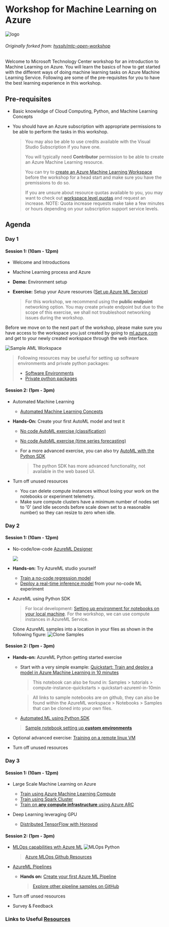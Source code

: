 # Workshop for Machine Learning on Azure

![logo](images/workshop_logo.png)

###### Originally forked from: [hyssh/mtc-open-workshop](https://github.com/hyssh/mtc-open-workshop)

Welcome to Microsoft Technology Center workshop for an introduction to Machine Learning on Azure. You will learn the basics of how to get started with the different ways of doing machine learning tasks on Azure Machine Learning Service.
Following are some of the pre-requisites for you to have the best learning experience in this workshop.

## Pre-requisites

* Basic knowledge of Cloud Computing, Python, and Machine Learning Concepts

* You should have an Azure subscription with appropriate permissions to be able to perform the tasks in this workshop.

    > You may also be able to use credits available with the Visual Studio Subscription if you have one.
    >
    > You will typically need **Contributor** permission to be able to create an Azure Machine Learning resource.
    >
    > You can try to [create an Azure Machine Learning Workspace](https://docs.microsoft.com/en-us/azure/machine-learning/how-to-manage-workspace?tabs=azure-portal) before the workshop for a head start and make sure you have the premissions to do so.
    >
    > If you are unsure about resource quotas available to you, you may want to check out [workspace level quotas](https://docs.microsoft.com/en-us/azure/machine-learning/how-to-manage-quotas#workspace-level-quotas) and request an increase. NOTE: Quota increase requests make take a few minutes or hours depending on your subscription support service levels.

## Agenda

### Day 1

#### Session 1: (10am - 12pm)

* Welcome and Introductions
* Machine Learning process and Azure
* **Demo:** Environment setup
* **Exercise:** Setup your Azure resources ([Set up Azure ML Service](https://docs.microsoft.com/en-us/azure/machine-learning/how-to-manage-workspace?tabs=azure-portal))

  > For this workshop, we recommend using the **public endpoint** networking option. You may create private endpoint but due to the scope of this exercise, we shall not troubleshoot networking issues during the workshop.

Before we move on to the next part of the workshop, please make sure you have access to the workspace you just created by going to [ml.azure.com](ml.azure.com) and get to your newly created workspace through the web interface.

![Sample AML Workspace](images/aml-ws-homescreen.jpg)

> Following resources may be useful for setting up software environments and private python packages:
> * [Software Environments](https://docs.microsoft.com/en-us/azure/machine-learning/how-to-use-environments)
> * [Private python packages](https://docs.microsoft.com/en-us/azure/machine-learning/how-to-use-private-python-packages)

#### Session 2: (1pm - 3pm)

* Automated Machine Learning
  * [Automated Machine Learning Concepts](https://docs.microsoft.com/en-us/azure/machine-learning/concept-automated-ml)

* **Hands-On:** Create your first AutoML model and test it
  * [No code AutoML exercise (classification)](https://docs.microsoft.com/en-us/azure/machine-learning/tutorial-first-experiment-automated-ml)
  * [No code AutoML exercise (time series forecasting)](https://docs.microsoft.com/en-us/azure/machine-learning/tutorial-automated-ml-forecast)
  * For a more advanced exercise, you can also try [AutoML with the Python SDK](https://docs.microsoft.com/en-us/azure/machine-learning/tutorial-auto-train-models)

    > The python SDK has more advanced functionality, not available in the web based UI.

* Turn off unused resources
  * You can delete compute instances without losing your work on the notebooks or experiment telemetry.
  * Make sure compute clusters have a minimum number of nodes set to '0' (and Idle seconds before scale down set to a reasonable number) so they can resize to zero when idle.

### Day 2

#### Session 1: (10am - 12pm)

* No-code/low-code [AzureML Designer](https://docs.microsoft.com/en-us/azure/machine-learning/concept-designer)
  
  ![](images/designer-drag-and-drop.gif)

* **Hands-on:** Try AzureML studio yourself
  * [Train a no-code regression model](https://docs.microsoft.com/en-us/azure/machine-learning/tutorial-designer-automobile-price-train-score)
  * [Deploy a real-time inference model](https://docs.microsoft.com/en-us/azure/machine-learning/tutorial-designer-automobile-price-deploy) from your no-code ML experiment

* AzureML using Python SDK
  > For local development: [Setting up environment for notebooks on your local machine](https://github.com/Azure/MachineLearningNotebooks/blob/master/setup-environment/NBSETUP.md). For the workshop, we can use compute instances in AzureML Service.
  
  Clone AzureML samples into a location in your files as shown in the following figure:
  ![Clone Samples](images/clone-samples.jpg)

#### Session 2: (1pm - 3pm)

* **Hands-on:** AzureML Python getting started exercise

  * Start with a very simple example: [Quickstart: Train and deploy a model in Azure Machine Learning in 10 minutes](https://github.com/Azure/MachineLearningNotebooks/blob/master/tutorials/compute-instance-quickstarts/quickstart-azureml-in-10mins/quickstart-azureml-in-10mins.ipynb)
  
    > This notebook can also be found in: Samples > tutorials > compute-instance-quickstarts > quickstart-azureml-in-10min

    > All links to sample notebooks are on github, they can also be found within the AzureML workspace > Notebooks > Samples that can be cloned into your own files.

  * [Automated ML using Python SDK](https://github.com/Azure/MachineLearningNotebooks/blob/master/how-to-use-azureml/automated-machine-learning/classification-credit-card-fraud/auto-ml-classification-credit-card-fraud.ipynb)

  > [Sample notebook setting up **custom environments**](https://github.com/Azure/MachineLearningNotebooks/blob/master/how-to-use-azureml/training/using-environments/using-environments.ipynb)

* Optional advanced exercise: [Training on a remote linux VM](https://github.com/Azure/MachineLearningNotebooks/blob/master/how-to-use-azureml/training/train-on-remote-vm/train-on-remote-vm.ipynb)

* Turn off unused resources

### Day 3

#### Session 1: (10am - 12pm)

* Large Scale Machine Learning on Azure
  * [Train using Azure Machine Learning Compute](https://github.com/Azure/MachineLearningNotebooks/blob/master/how-to-use-azureml/training/train-on-amlcompute/train-on-amlcompute.ipynb)
  * [Train using Spark Cluster](https://github.com/Azure/MachineLearningNotebooks/blob/master/how-to-use-azureml/training/train-in-spark/train-in-spark.ipynb)
  * [Train on **any compute infrastructure** using Azure ARC](https://docs.microsoft.com/en-us/azure/machine-learning/how-to-attach-arc-kubernetes)

* Deep Learning leveraging GPU
  * [Distributed TensorFlow with Horovod](https://github.com/Azure/MachineLearningNotebooks/blob/master/how-to-use-azureml/ml-frameworks/tensorflow/distributed-tensorflow-with-horovod/distributed-tensorflow-with-horovod.ipynb)

#### Session 2: (1pm - 3pm)

* [MLOps capabilities wth Azure ML](https://docs.microsoft.com/en-us/azure/cloud-adoption-framework/manage/mlops-machine-learning)
  ![MLOps Python](/images/ml-ops-python.png)
  > [Azure MLOps Github Resources](https://github.com/Microsoft/MLOps)

* [AzureML Pipelines](https://docs.microsoft.com/en-us/azure/machine-learning/concept-ml-pipelines)
  * **Hands on:** [Create your first Azure ML Pipeline](https://github.com/Azure/MachineLearningNotebooks/blob/master/how-to-use-azureml/machine-learning-pipelines/intro-to-pipelines/aml-pipelines-getting-started.ipynb)
  
    > [Explore other pipeline samples on GitHub](https://github.com/Azure/MachineLearningNotebooks/tree/master/how-to-use-azureml/machine-learning-pipelines)

* Turn off unsed resources
* Survey & Feedback

### Links to Useful [Resources](resources/resources.md)